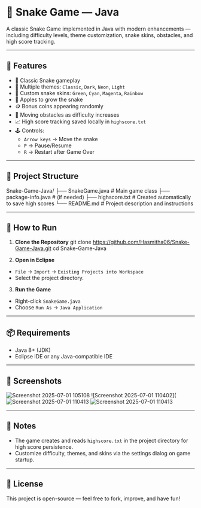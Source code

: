# 🐍 Snake Game — Java

A classic Snake Game implemented in Java with modern enhancements — including difficulty levels, theme customization, snake skins, obstacles, and high score tracking.

---

## 📸 Features

- 🐍 Classic Snake gameplay
- 🎨 Multiple themes: `Classic`, `Dark`, `Neon`, `Light`
- 🐍 Custom snake skins: `Green`, `Cyan`, `Magenta`, `Rainbow`
- 🍎 Apples to grow the snake  
- 🪙 Bonus coins appearing randomly  
- 🚧 Moving obstacles as difficulty increases  
- 📈 High score tracking saved locally in `highscore.txt`
- 🕹️ Controls:
  - `Arrow keys` → Move the snake
  - `P` → Pause/Resume
  - `R` → Restart after Game Over

---

## 📂 Project Structure

Snake-Game-Java/
├── SnakeGame.java # Main game class
├── package-info.java # (if needed)
├── highscore.txt # Created automatically to save high scores
└── README.md # Project description and instructions

---

## 🚀 How to Run

1. **Clone the Repository**
git clone https://github.com/Hasmitha06/Snake-Game-Java.git
cd Snake-Game-Java


2. **Open in Eclipse**
- `File` → `Import` → `Existing Projects into Workspace`
- Select the project directory.

3. **Run the Game**
- Right-click `SnakeGame.java`
- Choose `Run As` → `Java Application`

---

## 📦 Requirements

- Java 8+ (JDK)
- Eclipse IDE or any Java-compatible IDE

---

## 📑 Screenshots

![Screenshot 2025-07-01 105108](https://github.com/user-attachments/assets/e248474b-d6ee-4a5d-a474-566706916ddc)
![Screenshot 2025-07-01 110402](![Screenshot 2025-07-01 110413](https://github.com/user-attachments/assets/306db828-e292-4a00-a370-daa6c6ae145f)
![Screenshot 2025-07-01 110413](https://github.com/user-attachments/assets/1b291f11-780a-4183-8714-da91a7b2f40a)




---

## 📌 Notes


- The game creates and reads `highscore.txt` in the project directory for high score persistence.
- Customize difficulty, themes, and skins via the settings dialog on game startup.

---

## 📜 License

This project is open-source — feel free to fork, improve, and have fun!
